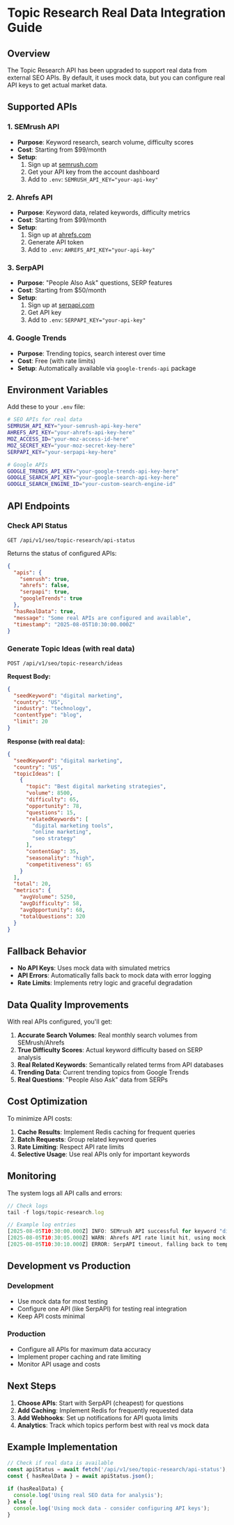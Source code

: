 # Topic Research Real Data Integration Guide

## Overview

The Topic Research API has been upgraded to support real data from external SEO APIs. By default, it uses mock data, but you can configure real API keys to get actual market data.

## Supported APIs

### 1. SEMrush API

- **Purpose**: Keyword research, search volume, difficulty scores
- **Cost**: Starting from $99/month
- **Setup**:
  1. Sign up at [semrush.com](https://www.semrush.com/api/)
  2. Get your API key from the account dashboard
  3. Add to `.env`: `SEMRUSH_API_KEY="your-api-key"`

### 2. Ahrefs API

- **Purpose**: Keyword data, related keywords, difficulty metrics
- **Cost**: Starting from $99/month
- **Setup**:
  1. Sign up at [ahrefs.com](https://ahrefs.com/api)
  2. Generate API token
  3. Add to `.env`: `AHREFS_API_KEY="your-api-key"`

### 3. SerpAPI

- **Purpose**: "People Also Ask" questions, SERP features
- **Cost**: Starting from $50/month
- **Setup**:
  1. Sign up at [serpapi.com](https://serpapi.com/)
  2. Get API key
  3. Add to `.env`: `SERPAPI_KEY="your-api-key"`

### 4. Google Trends

- **Purpose**: Trending topics, search interest over time
- **Cost**: Free (with rate limits)
- **Setup**: Automatically available via `google-trends-api` package

## Environment Variables

Add these to your `.env` file:

```bash
# SEO APIs for real data
SEMRUSH_API_KEY="your-semrush-api-key-here"
AHREFS_API_KEY="your-ahrefs-api-key-here"
MOZ_ACCESS_ID="your-moz-access-id-here"
MOZ_SECRET_KEY="your-moz-secret-key-here"
SERPAPI_KEY="your-serpapi-key-here"

# Google APIs
GOOGLE_TRENDS_API_KEY="your-google-trends-api-key-here"
GOOGLE_SEARCH_API_KEY="your-google-search-api-key-here"
GOOGLE_SEARCH_ENGINE_ID="your-custom-search-engine-id"
```

## API Endpoints

### Check API Status

```http
GET /api/v1/seo/topic-research/api-status
```

Returns the status of configured APIs:

```json
{
  "apis": {
    "semrush": true,
    "ahrefs": false,
    "serpapi": true,
    "googleTrends": true
  },
  "hasRealData": true,
  "message": "Some real APIs are configured and available",
  "timestamp": "2025-08-05T10:30:00.000Z"
}
```

### Generate Topic Ideas (with real data)

```http
POST /api/v1/seo/topic-research/ideas
```

**Request Body:**

```json
{
  "seedKeyword": "digital marketing",
  "country": "US",
  "industry": "technology",
  "contentType": "blog",
  "limit": 20
}
```

**Response (with real data):**

```json
{
  "seedKeyword": "digital marketing",
  "country": "US",
  "topicIdeas": [
    {
      "topic": "Best digital marketing strategies",
      "volume": 8500,
      "difficulty": 65,
      "opportunity": 78,
      "questions": 15,
      "relatedKeywords": [
        "digital marketing tools",
        "online marketing",
        "seo strategy"
      ],
      "contentGap": 35,
      "seasonality": "high",
      "competitiveness": 65
    }
  ],
  "total": 20,
  "metrics": {
    "avgVolume": 5250,
    "avgDifficulty": 58,
    "avgOpportunity": 68,
    "totalQuestions": 320
  }
}
```

## Fallback Behavior

- **No API Keys**: Uses mock data with simulated metrics
- **API Errors**: Automatically falls back to mock data with error logging
- **Rate Limits**: Implements retry logic and graceful degradation

## Data Quality Improvements

With real APIs configured, you'll get:

1. **Accurate Search Volumes**: Real monthly search volumes from SEMrush/Ahrefs
2. **True Difficulty Scores**: Actual keyword difficulty based on SERP analysis
3. **Real Related Keywords**: Semantically related terms from API databases
4. **Trending Data**: Current trending topics from Google Trends
5. **Real Questions**: "People Also Ask" data from SERPs

## Cost Optimization

To minimize API costs:

1. **Cache Results**: Implement Redis caching for frequent queries
2. **Batch Requests**: Group related keyword queries
3. **Rate Limiting**: Respect API rate limits
4. **Selective Usage**: Use real APIs only for important keywords

## Monitoring

The system logs all API calls and errors:

```typescript
// Check logs
tail -f logs/topic-research.log

// Example log entries
[2025-08-05T10:30:00.000Z] INFO: SEMrush API successful for keyword "digital marketing"
[2025-08-05T10:30:05.000Z] WARN: Ahrefs API rate limit hit, using mock data
[2025-08-05T10:30:10.000Z] ERROR: SerpAPI timeout, falling back to template questions
```

## Development vs Production

### Development

- Use mock data for most testing
- Configure one API (like SerpAPI) for testing real integration
- Keep API costs minimal

### Production

- Configure all APIs for maximum data accuracy
- Implement proper caching and rate limiting
- Monitor API usage and costs

## Next Steps

1. **Choose APIs**: Start with SerpAPI (cheapest) for questions
2. **Add Caching**: Implement Redis for frequently requested data
3. **Add Webhooks**: Set up notifications for API quota limits
4. **Analytics**: Track which topics perform best with real vs mock data

## Example Implementation

```typescript
// Check if real data is available
const apiStatus = await fetch('/api/v1/seo/topic-research/api-status');
const { hasRealData } = await apiStatus.json();

if (hasRealData) {
  console.log('Using real SEO data for analysis');
} else {
  console.log('Using mock data - consider configuring API keys');
}
```
